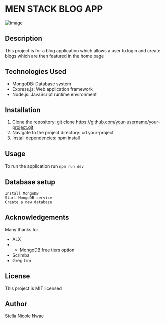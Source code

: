 # MEN STACK BLOG APP
![image](https://github.com/Stellanwae/Project_Blog_app/assets/99267699/e3ffaee1-6a2b-4143-92cc-ce627b16e05f)

## Description

This project is for a blog application which allows a user to login and create blogs which are then featured in the home page


## Technologies Used

- MongoDB: Database system
- Express.js: Web application framework
- Node.js: JavaScript runtime environment


## Installation
1. Clone the repository: git clone https://github.com/your-username/your-project.git
2. Navigate to the project directory: cd your-project
3. Install dependencies: npm install

## Usage

To run the application run `npm run dev`

## Database setup

```
Install MongoDB
Start MongoDB service
Create a new database
```

## Acknowledgements

Many thanks to:

- ALX
- - MongoDB free tiers option
- Scrimba
- Greg Lim

## License

This project is MIT licensed

## Author

Stella Nicole Nwae

